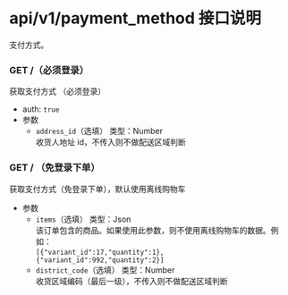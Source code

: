 # api/v1/payment_method 接口说明

支付方式。

### **GET /**（必须登录）

获取支付方式 （必须登录）

<!-- .api-param -->

* auth: `true`
* 参数
    * ```address_id```（选填） 类型：Number<br/>收货人地址 id，不传入则不做配送区域判断

<!-- endapi -->

<!-- api -->
<!-- .api-sdk -->

### **GET /** （免登录下单）

获取支付方式（免登录下单），默认使用离线购物车

<!-- .api-param -->

* 参数
    * ```items```（选填） 类型：Json<br/>该订单包含的商品。如果使用此参数，则不使用离线购物车的数据。例如：<br/>```[{"variant_id":17,"quantity":1},{"variant_id":992,"quantity":2}]```
    * ```district_code```（选填） 类型：Number<br/>收货区域编码（最后一级），不传入则不做配送区域判断

<!-- endapi -->